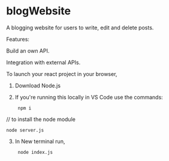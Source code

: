 # blogWebsite
A blogging website for users to write, edit and delete posts.

Features:

Build an own API.

Integration with external APIs.

To launch your react project in your browser,

1. Download Node.js

2. If you're running this locally in VS Code use the commands:

        npm i

// to install the node module

    node server.js

3. In New terminal run,

        node index.js